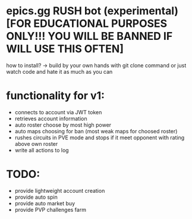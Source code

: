 # epics.gg RUSH bot (experimental) [FOR EDUCATIONAL PURPOSES ONLY!!! YOU WILL BE BANNED IF WILL USE THIS OFTEN]

how to install? -> build by your own hands with git clone command or just watch code and hate it as much as you can

# functionality for v1:

- connects to account via JWT token
- retrieves account information
- auto roster choose by most high power
- auto maps choosing for ban (most weak maps for choosed roster)
- rushes circuits in PVE mode and stops if it meet opponent with rating above own roster
- write all actions to log

# TODO:

- provide lightweight account creation
- provide auto spin
- provide auto market buy
- provide PVP challenges farm
